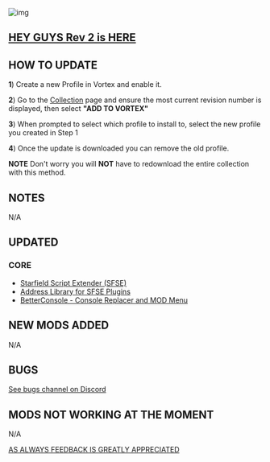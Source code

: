 ![img](https://s11.gifyu.com/images/SgCoI.png)

## [HEY GUYS Rev 2 is HERE](https://)

## HOW TO UPDATE

**1**) Create a new Profile in Vortex and enable it.

**2**) Go to the [Collection](https://next.nexusmods.com/starfield/collections/7otut2?utm_source=copy&utm_medium=social&utm_campaign=share_collection) page and ensure the most current revision number is displayed, then select **"ADD TO VORTEX"**

**3**) When prompted to select which profile to install to, select the new profile you created in Step 1

**4**) Once the update is downloaded you can remove the old profile.

**NOTE** Don't worry you will **NOT** have to redownload the entire collection with this method.

## NOTES

N/A 

## UPDATED

### CORE
- [Starfield Script Extender (SFSE)](https://www.nexusmods.com/starfield/mods/106)
- [Address Library for SFSE Plugins](https://www.nexusmods.com/starfield/mods/3256)
- [BetterConsole - Console Replacer and MOD Menu](https://www.nexusmods.com/starfield/mods/3683?tab=description)

## NEW MODS ADDED

N/A

## BUGS

[See bugs channel on Discord](https://discord.gg/xZNztPjA2u)

## MODS NOT WORKING AT THE MOMENT

N/A

[AS ALWAYS FEEDBACK IS GREATLY APPRECIATED](https://)